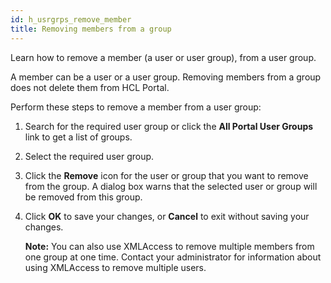 ```yaml
---
id: h_usrgrps_remove_member
title: Removing members from a group
---
```





Learn how to remove a member \(a user or user group\), from a user group.

A member can be a user or a user group. Removing members from a group does not delete them from HCL Portal.

Perform these steps to remove a member from a user group:

1.  Search for the required user group or click the **All Portal User Groups** link to get a list of groups.

2.  Select the required user group.

3.  Click the **Remove** icon for the user or group that you want to remove from the group. A dialog box warns that the selected user or group will be removed from this group.

4.  Click **OK** to save your changes, or **Cancel** to exit without saving your changes.

    **Note:** You can also use XMLAccess to remove multiple members from one group at one time. Contact your administrator for information about using XMLAccess to remove multiple users.


